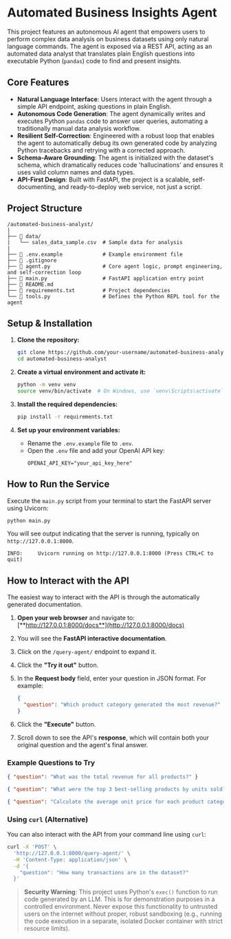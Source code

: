 # Automated Business Insights Agent

This project features an autonomous AI agent that empowers users to perform complex data analysis on business datasets using only natural language commands. The agent is exposed via a REST API, acting as an automated data analyst that translates plain English questions into executable Python (`pandas`) code to find and present insights.

## Core Features

-   **Natural Language Interface**: Users interact with the agent through a simple API endpoint, asking questions in plain English.
-   **Autonomous Code Generation**: The agent dynamically writes and executes Python `pandas` code to answer user queries, automating a traditionally manual data analysis workflow.
-   **Resilient Self-Correction**: Engineered with a robust loop that enables the agent to automatically debug its own generated code by analyzing Python tracebacks and retrying with a corrected approach.
-   **Schema-Aware Grounding**: The agent is initialized with the dataset's schema, which dramatically reduces code 'hallucinations' and ensures it uses valid column names and data types.
-   **API-First Design**: Built with FastAPI, the project is a scalable, self-documenting, and ready-to-deploy web service, not just a script.

## Project Structure

```
/automated-business-analyst/
|
├── 📂 data/
|   └── sales_data_sample.csv  # Sample data for analysis
|
├── 📄 .env.example             # Example environment file
├── 📄 .gitignore
├── 📄 agent.py                 # Core agent logic, prompt engineering, and self-correction loop
├── 📄 main.py                  # FastAPI application entry point
├── 📄 README.md
├── 📄 requirements.txt         # Project dependencies
└── 📄 tools.py                 # Defines the Python REPL tool for the agent
```

## Setup & Installation

1.  **Clone the repository:**
    ```bash
    git clone https://github.com/your-username/automated-business-analyst.git
    cd automated-business-analyst
    ```

2.  **Create a virtual environment and activate it:**
    ```bash
    python -m venv venv
    source venv/bin/activate  # On Windows, use `venv\Scripts\activate`
    ```

3.  **Install the required dependencies:**
    ```bash
    pip install -r requirements.txt
    ```

4.  **Set up your environment variables:**
    -   Rename the `.env.example` file to `.env`.
    -   Open the `.env` file and add your OpenAI API key:
        ```
        OPENAI_API_KEY="your_api_key_here"
        ```

## How to Run the Service

Execute the `main.py` script from your terminal to start the FastAPI server using Uvicorn:

```bash
python main.py
```

You will see output indicating that the server is running, typically on `http://127.0.0.1:8000`.

```
INFO:     Uvicorn running on http://127.0.0.1:8000 (Press CTRL+C to quit)
```

## How to Interact with the API

The easiest way to interact with the API is through the automatically generated documentation.

1.  **Open your web browser** and navigate to:
    [**http://127.0.0.1:8000/docs**](http://127.0.0.1:8000/docs)

2.  You will see the **FastAPI interactive documentation**.

3.  Click on the `/query-agent/` endpoint to expand it.

4.  Click the **"Try it out"** button.

5.  In the **Request body** field, enter your question in JSON format. For example:
    ```json
    {
      "question": "Which product category generated the most revenue?"
    }
    ```

6.  Click the **"Execute"** button.

7.  Scroll down to see the API's **response**, which will contain both your original question and the agent's final answer.

### Example Questions to Try

```json
{ "question": "What was the total revenue for all products?" }
```
```json
{ "question": "What were the top 3 best-selling products by units sold?" }
```
```json
{ "question": "Calculate the average unit price for each product category." }
```

### Using `curl` (Alternative)

You can also interact with the API from your command line using `curl`:

```bash
curl -X 'POST' \
  'http://127.0.0.1:8000/query-agent/' \
  -H 'Content-Type: application/json' \
  -d '{
    "question": "How many transactions are in the dataset?"
  }'
```

> **Security Warning**: This project uses Python's `exec()` function to run code generated by an LLM. This is for demonstration purposes in a controlled environment. Never expose this functionality to untrusted users on the internet without proper, robust sandboxing (e.g., running the code execution in a separate, isolated Docker container with strict resource limits).